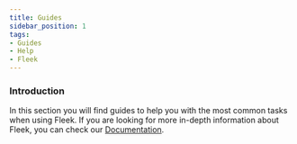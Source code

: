 ```yaml
---
title: Guides
sidebar_position: 1
tags:
- Guides
- Help
- Fleek
---
```


### Introduction

In this section you will find guides to help you with the most common tasks when using Fleek. If you are looking for more in-depth information about Fleek, you can check our [Documentation](../docs).